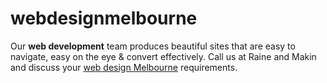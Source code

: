 # webdesignmelbourne
Our <b>web development</b> team produces beautiful sites that are easy to navigate, easy on the eye &amp; convert effectively. Call us at Raine and Makin and discuss your <a href="http://raineandmakin.com/services/web-design-melbourne/" title="Web Design Melbourne">web design Melbourne</a> requirements.
